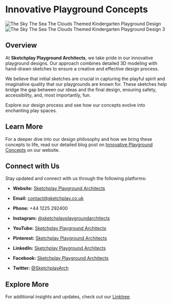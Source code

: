 # Innovative Playground Concepts

![The Sky The Sea The Clouds Themed Kindergarten Playground Design](https://github.com/Sketchplay-Playground-Architects/innovative-playground-concepts/blob/main/The%20Sky%20The%20Sea%20The%20Clouds%20Themed%20Kindergarten%20Playground%20design.jpg)
![The Sky The Sea The Clouds Themed Kindergarten Playground Design 3](https://github.com/Sketchplay-Playground-Architects/innovative-playground-concepts/blob/main/The%20Sky%20The%20Sea%20The%20Clouds%20Themed%20Kindergarten%20Playground%20design%203.jpg)

## Overview
At **Sketchplay Playground Architects**, we take pride in our innovative playground designs. Our approach combines detailed 3D modeling with hand-drawn sketches to ensure a creative and effective design process.

We believe that initial sketches are crucial in capturing the playful spirit and imaginative quality that our playgrounds are known for. These sketches help bridge the gap between our ideas and the final design, ensuring safety, accessibility, and, most importantly, fun.

Explore our design process and see how our concepts evolve into enchanting play spaces.

## Learn More
For a deeper dive into our design philosophy and how we bring these concepts to life, read our detailed blog post on [Innovative Playground Concepts](https://www.sketchplay.co.uk/post/innovative-playground-concepts) on our website.

## Connect with Us
Stay updated and connect with us through the following platforms:
- **Website:** [Sketchplay Playground Architects](https://www.sketchplay.co.uk)
- **Email:** [contact@sketchplay.co.uk](mailto:contact@sketchplay.co.uk)
- **Phone:** +44 1225 292400

- **Instagram:** [@sketchplayplaygroundarchitects](https://www.instagram.com/sketchplayplaygroundarchitects)
- **YouTube:** [Sketchplay Playground Architects](https://www.youtube.com/@SketchplayPlaygroundArchitect)
- **Pinterest:** [Sketchplay Playground Architects](https://www.pinterest.com/sketchplayplaygroundarchitects)
- **LinkedIn:** [Sketchplay Playground Architects](https://www.linkedin.com/company/sketchplay-playground-architects)
- **Facebook:** [Sketchplay Playground Architects](https://www.facebook.com/sketchplay.playground.architects)
- **Twitter:** [@SketchplayArch](https://twitter.com/SketchplayArch)

## Explore More
For additional insights and updates, check out our [Linktree](https://linktr.ee/sketchplayplaygroundar).
